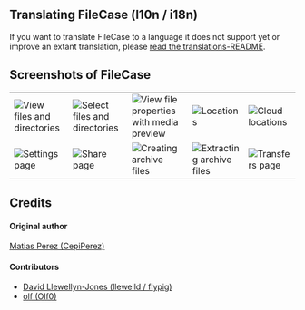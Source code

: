 ## Translating FileCase (l10n / i18n)

If you want to translate FileCase to a language it does not support yet or improve an extant translation, please [read the translations-README](https://github.com/sailfishos-applications/filecase/tree/master/translations#readme).

## Screenshots of FileCase

|     |     |     |     |     |
| --- | --- | --- | --- | --- |
| ![View files and directories](https://github.com/sailfishos-applications/filecase/raw/master/.xdata/screenshots/screenshot-001.jpg) | ![Select files and directories](https://github.com/sailfishos-applications/filecase/raw/master/.xdata/screenshots/screenshot-002.jpg) | ![View file properties with media preview](https://github.com/sailfishos-applications/filecase/raw/master/.xdata/screenshots/screenshot-003.jpg) | ![Locations](https://github.com/sailfishos-applications/filecase/raw/master/.xdata/screenshots/screenshot-004.jpg) | ![Cloud locations](https://github.com/sailfishos-applications/filecase/raw/master/.xdata/screenshots/screenshot-005.jpg) |
| ![Settings page](https://github.com/sailfishos-applications/filecase/raw/master/.xdata/screenshots/screenshot-006.jpg) | ![Share page](https://github.com/sailfishos-applications/filecase/raw/master/.xdata/screenshots/screenshot-007.jpg) | ![Creating archive files](https://github.com/sailfishos-applications/filecase/raw/master/.xdata/screenshots/screenshot-008.jpg) | ![Extracting archive files](https://github.com/sailfishos-applications/filecase/raw/master/.xdata/screenshots/screenshot-009.jpg) | ![Transfers page](https://github.com/sailfishos-applications/filecase/raw/master/.xdata/screenshots/screenshot-010.jpg) |

## Credits
#### Original author
[Matias Perez (CepiPerez)](https://github.com/CepiPerez)
#### Contributors
- [David Llewellyn-Jones (llewelld / flypig)](https://github.com/llewelld)
- [olf (Olf0)](https://github.com/Olf0)

